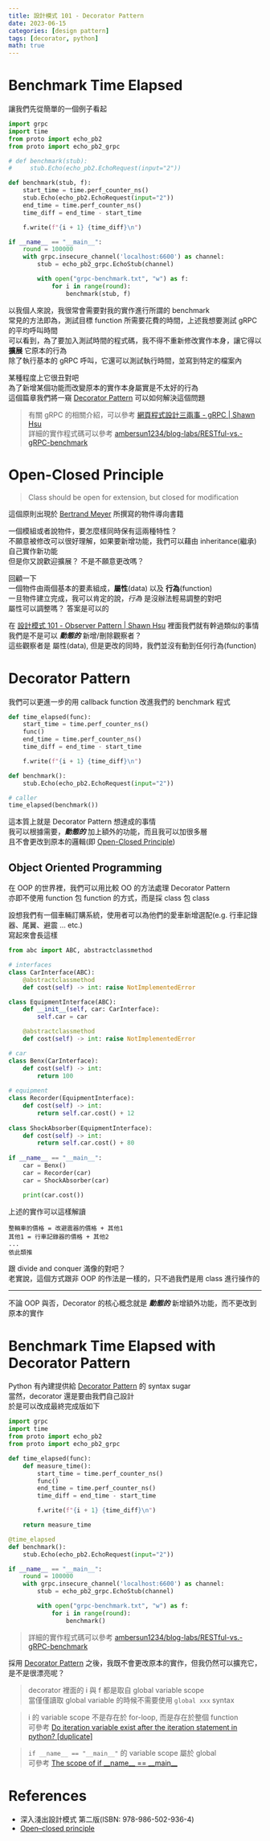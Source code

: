 ```yaml
---
title: 設計模式 101 - Decorator Pattern
date: 2023-06-15
categories: [design pattern]
tags: [decorator, python]
math: true
---
```


# Benchmark Time Elapsed
讓我們先從簡單的一個例子看起
```python
import grpc
import time
from proto import echo_pb2
from proto import echo_pb2_grpc

# def benchmark(stub):
#     stub.Echo(echo_pb2.EchoRequest(input="2"))

def benchmark(stub, f):
    start_time = time.perf_counter_ns()
    stub.Echo(echo_pb2.EchoRequest(input="2"))
    end_time = time.perf_counter_ns()
    time_diff = end_time - start_time

    f.write(f"{i + 1} {time_diff}\n")

if __name__ == "__main__":
    round = 100000
    with grpc.insecure_channel('localhost:6600') as channel:
        stub = echo_pb2_grpc.EchoStub(channel)

        with open("grpc-benchmark.txt", "w") as f:
            for i in range(round):
                benchmark(stub, f)
```

以我個人來說，我很常會需要對我的實作進行所謂的 benchmark\
常見的方法即為，測試目標 function 所需要花費的時間，上述我想要測試 gRPC 的平均呼叫時間\
可以看到，為了要加入測試時間的程式碼，我不得不重新修改實作本身，讓它得以 **擴展** 它原本的行為\
除了執行基本的 gRPC 呼叫，它還可以測試執行時間，並寫到特定的檔案內

某種程度上它很丑對吧\
為了新增某個功能而改變原本的實作本身屬實是不太好的行為\
這個篇章我們將一窺 [Decorator Pattern](#decorator-pattern) 可以如何解決這個問題

> 有關 gRPC 的相關介紹，可以參考 [網頁程式設計三兩事 - gRPC \| Shawn Hsu](../../website/website-grpc)\
> 詳細的實作程式碼可以參考 [ambersun1234/blog-labs/RESTful-vs.-gRPC-benchmark](https://github.com/ambersun1234/blog-labs/tree/master/RESTful-vs.-gRPC-benchmark)

# Open-Closed Principle
> Class should be open for extension, but closed for modification

這個原則出現於 [Bertrand Meyer](https://en.wikipedia.org/wiki/Bertrand_Meyer) 所撰寫的物件導向書籍

一個模組或者說物件，要怎麼樣同時保有這兩種特性？\
不願意被修改可以很好理解，如果要新增功能，我們可以藉由 inheritance(繼承) 自己實作新功能\
但是你又說歡迎擴展？ 不是不願意更改嗎？

回顧一下\
一個物件由兩個基本的要素組成，**屬性**(data) 以及 **行為**(function)\
一旦物件建立完成，我可以肯定的說，*行為* 是沒辦法輕易調整的對吧\
屬性可以調整嗎？ 答案是可以的

在 [設計模式 101 - Observer Pattern \| Shawn Hsu](../../design%20pattern/design-pattern-observer) 裡面我們就有幹過類似的事情\
我們是不是可以 ***動態的*** 新增/刪除觀察者？\
這些觀察者是 屬性(data), 但是更改的同時，我們並沒有動到任何行為(function)

# Decorator Pattern
我們可以更進一步的用 callback function 改進我們的 benchmark 程式
```python
def time_elapsed(func):
    start_time = time.perf_counter_ns()
    func()
    end_time = time.perf_counter_ns()
    time_diff = end_time - start_time

    f.write(f"{i + 1} {time_diff}\n")

def benchmark():
    stub.Echo(echo_pb2.EchoRequest(input="2"))

# caller
time_elapsed(benchmark())
```

這本質上就是 Decorator Pattern 想達成的事情\
我可以根據需要，***動態的*** 加上額外的功能，而且我可以加很多層\
且不會更改到原本的邏輯(即 [Open-Closed Principle](#open-closed-principle))

## Object Oriented Programming
在 OOP 的世界裡，我們可以用比較 OO 的方法處理 Decorator Pattern\
亦即不使用 function 包 function 的方式，而是採 class 包 class

設想我們有一個車輛訂購系統，使用者可以為他們的愛車新增選配(e.g. 行車記錄器、尾翼、避震 ... etc.)\
寫起來會長這樣
```python
from abc import ABC, abstractclassmethod

# interfaces
class CarInterface(ABC):
    @abstractclassmethod
    def cost(self) -> int: raise NotImplementedError

class EquipmentInterface(ABC):
    def __init__(self, car: CarInterface):
        self.car = car

    @abstractclassmethod
    def cost(self) -> int: raise NotImplementedError

# car
class Benx(CarInterface):
    def cost(self) -> int:
        return 100
    
# equipment
class Recorder(EquipmentInterface):
    def cost(self) -> int:
        return self.car.cost() + 12
    
class ShockAbsorber(EquipmentInterface):
    def cost(self) -> int:
        return self.car.cost() + 80
    
if __name__ == "__main__":
    car = Benx()
    car = Recorder(car)
    car = ShockAbsorber(car)

    print(car.cost())
```

上述的實作可以這樣解讀
```
整輛車的價格 = 改避震器的價格 + 其他1
其他1 = 行車記錄器的價格 + 其他2
...
依此類推
```
跟 divide and conquer 滿像的對吧？\
老實說，這個方式跟非 OOP 的作法是一樣的，只不過我們是用 class 進行操作的

<hr>

不論 OOP 與否，Decorator 的核心概念就是 ***動態的*** 新增額外功能，而不更改到原本的實作

# Benchmark Time Elapsed with Decorator Pattern
Python 有內建提供給 [Decorator Pattern](#decorator-pattern) 的 syntax sugar\
當然，decorator 還是要由我們自己設計\
於是可以改成最終完成版如下

```python
import grpc
import time
from proto import echo_pb2
from proto import echo_pb2_grpc

def time_elapsed(func):
    def measure_time():
        start_time = time.perf_counter_ns()
        func()
        end_time = time.perf_counter_ns()
        time_diff = end_time - start_time

        f.write(f"{i + 1} {time_diff}\n")

    return measure_time

@time_elapsed
def benchmark():
    stub.Echo(echo_pb2.EchoRequest(input="2"))

if __name__ == "__main__":
    round = 100000
    with grpc.insecure_channel('localhost:6600') as channel:
        stub = echo_pb2_grpc.EchoStub(channel)

        with open("grpc-benchmark.txt", "w") as f:
            for i in range(round):
                benchmark()
```

> 詳細的實作程式碼可以參考 [ambersun1234/blog-labs/RESTful-vs.-gRPC-benchmark](https://github.com/ambersun1234/blog-labs/tree/master/RESTful-vs.-gRPC-benchmark)

採用 [Decorator Pattern](#decorator-pattern) 之後，我既不會更改原本的實作，但我仍然可以擴充它，是不是很漂亮呢？

> decorator 裡面的 i 與 f 都是取自 global variable scope\
> 當僅僅讀取 global variable 的時候不需要使用 `global xxx` syntax

> i 的 variable scope 不是存在於 for-loop, 而是存在於整個 function\
> 可參考 [Do iteration variable exist after the iteration statement in python? \[duplicate\]](https://stackoverflow.com/questions/21394161/do-iteration-variable-exist-after-the-iteration-statement-in-python)

> `if __name__ == "__main__"` 的 variable scope 屬於 global\
> 可參考 [The scope of if \_\_name\_\_ == \_\_main\_\_](https://stackoverflow.com/questions/12807069/the-scope-of-if-name-main)

# References
+ 深入淺出設計模式 第二版(ISBN: 978-986-502-936-4)
+ [Open–closed principle](https://en.wikipedia.org/wiki/Open%E2%80%93closed_principle)